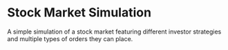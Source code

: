 # Stock Market Simulation
A simple simulation of a stock market featuring different investor strategies and multiple types of orders they can place.
